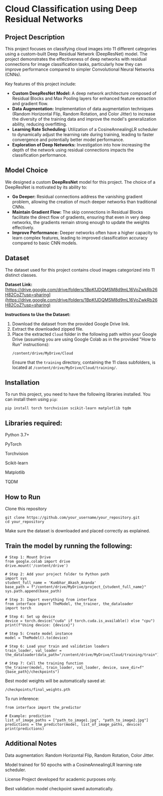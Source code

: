 
# Cloud Classification using Deep Residual Networks

## Project Description

This project focuses on classifying cloud images into 11 different categories using a custom-built Deep Residual Network (DeepResNet) model. The project demonstrates the effectiveness of deep networks with residual connections for image classification tasks, particularly how they can improve performance compared to simpler Convolutional Neural Networks (CNNs).

Key features of this project include:

* **Custom DeepResNet Model:** A deep network architecture composed of Residual Blocks and Max Pooling layers for enhanced feature extraction and gradient flow.
* **Data Augmentation:** Implementation of data augmentation techniques (Random Horizontal Flip, Random Rotation, and Color Jitter) to increase the diversity of the training data and improve the model's generalization ability, reducing overfitting.
* **Learning Rate Scheduling:** Utilization of a CosineAnnealingLR scheduler to dynamically adjust the learning rate during training, leading to faster convergence and potentially better model performance.
* **Exploration of Deep Networks:** Investigation into how increasing the depth of the network using residual connections impacts the classification performance.

## Model Choice

We designed a custom **DeepResNet** model for this project. The choice of a DeepResNet is motivated by its ability to:

* **Go Deeper:** Residual connections address the vanishing gradient problem, allowing the creation of much deeper networks than traditional CNNs.
* **Maintain Gradient Flow:** The skip connections in Residual Blocks facilitate the direct flow of gradients, ensuring that even in very deep networks, the gradients remain strong enough to update the weights effectively.
* **Improve Performance:** Deeper networks often have a higher capacity to learn complex features, leading to improved classification accuracy compared to basic CNN models.

## Dataset

The dataset used for this project contains cloud images categorized into 11 distinct classes.

**Dataset Link:** [https://drive.google.com/drive/folders/1BpKfJDQMSM8d9mL16VoZwkRb26H82CoZ?usp=sharing](https://drive.google.com/drive/folders/1BpKfJDQMSM8d9mL16VoZwkRb26H82CoZ?usp=sharing)

**Instructions to Use the Dataset:**

1.  Download the dataset from the provided Google Drive link.
2.  Extract the downloaded zipped file.
3.  Place the extracted `Cloud` folder in the following path within your Google Drive (assuming you are using Google Colab as in the provided "How to Run" instructions):
    ```
    /content/drive/MyDrive/Cloud
    ```
    Ensure that the `training` directory, containing the 11 class subfolders, is located at `/content/drive/MyDrive/Cloud/training/`.

## Installation

To run this project, you need to have the following libraries installed. You can install them using `pip`:

```
pip install torch torchvision scikit-learn matplotlib tqdm
````
## Libraries required:

Python 3.7+

PyTorch

Torchvision

Scikit-learn

Matplotlib

TQDM

## How to Run
Clone this repository
```
git clone https://github.com/your_username/your_repository.git
cd your_repository
```

Make sure the dataset is downloaded and placed correctly as explained.

## Train the model by running the following:

```
# Step 1: Mount Drive
from google.colab import drive
drive.mount('/content/drive')

# Step 2: Add your project folder to Python path
import sys
student_full_name = 'Kumbhar_Akash_Ananda'
base_path = f"/content/drive/MyDrive/project_{student_full_name}"
sys.path.append(base_path)

# Step 3: Import everything from interface
from interface import TheModel, the_trainer, the_dataloader
import torch

# Step 4: Set up device
device = torch.device("cuda" if torch.cuda.is_available() else "cpu")
print(f"Using device: {device}")

# Step 5: Create model instance
model = TheModel().to(device)

# Step 6: Load your train and validation loaders
train_loader, val_loader = the_dataloader(data_path="/content/drive/MyDrive/Cloud/training/train")

# Step 7: Call the training function
the_trainer(model, train_loader, val_loader, device, save_dir=f"{base_path}/checkpoints")
```

Best model weights will be automatically saved at:
```
/checkpoints/final_weights.pth

```

To run inference:
```
from interface import the_predictor

# Example: prediction
list_of_image_paths = ["path_to_image1.jpg", "path_to_image2.jpg"]
predictions = the_predictor(model, list_of_image_paths, device)
print(predictions)
```

## Additional Notes

Data augmentation: Random Horizontal Flip, Random Rotation, Color Jitter.

Model trained for 50 epochs with a CosineAnnealingLR learning rate scheduler.

License
Project developed for academic purposes only. 

Best validation model checkpoint saved automatically.
